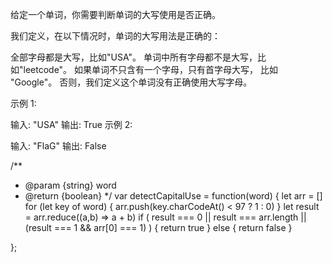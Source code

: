 给定一个单词，你需要判断单词的大写使用是否正确。

我们定义，在以下情况时，单词的大写用法是正确的：

全部字母都是大写，比如"USA"。
单词中所有字母都不是大写，比如"leetcode"。
如果单词不只含有一个字母，只有首字母大写， 比如 "Google"。
否则，我们定义这个单词没有正确使用大写字母。

示例 1:

输入: "USA"
输出: True
示例 2:

输入: "FlaG"
输出: False

/**
 * @param {string} word
 * @return {boolean}
 */
var detectCapitalUse = function(word) {
     let arr = []
     for (let key of word) {
         arr.push(key.charCodeAt() < 97 ? 1 : 0)
     }
    let result = arr.reduce((a,b) => a + b)
    if (
        result === 0 ||
        result === arr.length ||
        (result === 1 && arr[0] === 1) 
       ) {
        return true
    } else {
        return false
    }
    
};